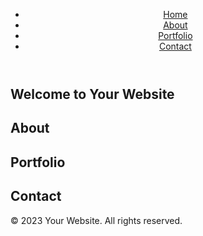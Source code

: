 <!DOCTYPE html>
<html lang="en">
<head>
  <meta charset="UTF-8">
  <meta name="viewport" content="width=device-width, initial-scale=1.0">
  <title>Your Website Title</title>
  <link rel="stylesheet" href="styles.css"> <!-- You can create a separate CSS file for styling -->
</head>
<body>
  <header>
    <nav>
      <ul>
        <li><a href="#home">Home</a></li>
        <li><a href="#about">About</a></li>
        <li><a href="#portfolio">Portfolio</a></li>
        <li><a href="#contact">Contact</a></li>
      </ul>
    </nav>
  </header>

  <section id="home">
    <h1>Welcome to Your Website</h1>
    <!-- Add content for the home section -->
  </section>

  <section id="about">
    <h2>About</h2>
    <!-- Add content for the about section -->
  </section>

  <section id="portfolio">
    <h2>Portfolio</h2>
    <!-- Add content for the portfolio section -->
  </section>

  <section id="contact">
    <h2>Contact</h2>
    <!-- Add content for the contact section -->
  </section>

  <footer>
    <p>&copy; 2023 Your Website. All rights reserved.</p>
  </footer>
</body>
</html>
